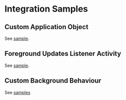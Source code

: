 # Integration Samples

## Custom Application Object

See [sample](https://github.com/nearit/Android-samples/blob/master/Application/MyApplication.java).

## Foreground Updates Listener Activity

See [sample](https://github.com/nearit/Android-samples/blob/master/Activities/ForegroundActivity.java).

## Custom Background Behaviour

See [samples](https://github.com/nearit/Android-samples/tree/master/BackgroundNotifications)

